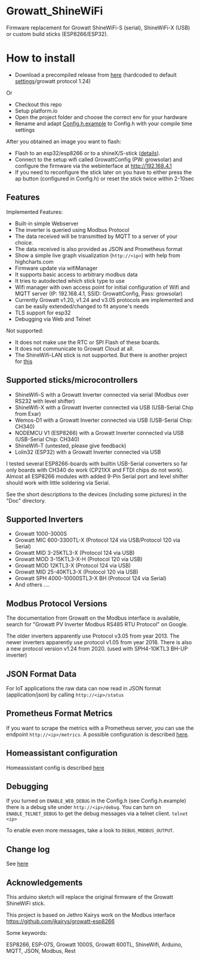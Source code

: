 # Growatt_ShineWiFi

Firmware replacement for Growatt ShineWiFi-S (serial), ShineWiFi-X (USB) or custom build sticks (ESP8266/ESP32).

# How to install

* Download a precompiled release from [here](https://github.com/OpenInverterGateway/OpenInverterGateway/releases) (hardcoded to default [settings](https://github.com/OpenInverterGateway/OpenInverterGateway/blob/master/SRC/ShineWiFi-ModBus/Config.h.example)/growatt protocol 1.24)

Or

* Checkout this repo
* Setup platform.io
* Open the project folder and choose the correct env for your hardware
* Rename and adapt [Config.h.example](https://github.com/OpenInverterGateway/OpenInverterGateway/blob/master/SRC/ShineWiFi-ModBus/Config.h.example) to Config.h with your compile time settings

After you obtained an image you want to flash:

* Flash to an esp32/esp8266 or to a shineX/S-stick ([details](https://github.com/OpenInverterGateway/OpenInverterGateway/blob/master/Doc/)).
* Connect to the setup wifi called GrowattConfig (PW: growsolar) and configure the firmware via the webinterface at http://192.168.4.1
* If you need to reconfigure the stick later on you have to either press the ap button (configured in Config.h) or reset the stick twice within 2-10sec

## Features
Implemented Features:
* Built-in simple Webserver
* The inverter is queried using Modbus Protocol
* The data received will be transmitted by MQTT to a server of your choice.
* The data received is also provided as JSON and Prometheus format
* Show a simple live graph visualization  (`http://<ip>`) with help from highcharts.com
* Firmware update via wifiManager
* It supports basic access to arbitrary modbus data
* It tries to autodected which stick type to use
* Wifi manager with own access point for initial configuration of Wifi and MQTT server (IP: 192.168.4.1, SSID: GrowattConfig, Pass: growsolar)
* Currently Growatt v1.20, v1.24 and v3.05 protocols are implemented and can be easily extended/changed to fit anyone's needs
* TLS support for esp32
* Debugging via Web and Telnet

Not supported:
* It does not make use the RTC or SPI Flash of these boards.
* It does not communicate to Growatt Cloud at all.
* The ShineWifi-LAN stick is not supported. But there is another project for [this](https://github.com/mwalle/shinelanx-modbus)

## Supported sticks/microcontrollers
* ShineWifi-S with a Growatt Inverter connected via serial (Modbus over RS232 with level shifter)
* ShineWifi-X with a Growatt Inverter connected via USB (USB-Serial Chip from Exar)
* Wemos-D1 with a Growatt Inverter connected via USB (USB-Serial Chip: CH340)
* NODEMCU V1 (ESP8266) with a Growatt Inverter connected via USB (USB-Serial Chip: CH340)
* ShineWifi-T (untested, please give feedback)
* Lolin32 (ESP32) with a Growatt Inverter connected via USB

I tested several ESP8266-boards with builtin USB-Serial converters so far only boards with CH340 do work (CP21XX and FTDI chips do not work). Almost all ESP8266 modules with added 9-Pin Serial port and level shifter should work with little soldering via Serial.

See the short descriptions to the devices (including some pictures) in the "Doc" directory.

## Supported Inverters
* Growatt 1000-3000S 
* Growatt MIC 600-3300TL-X (Protocol 124 via USB/Protocol 120 via Serial)
* Growatt MID 3-25KTL3-X (Protocol 124 via USB)
* Growatt MOD 3-15KTL3-X-H (Protocol 120 via USB)
* Growatt MOD 12KTL3-X (Protocol 124 via USB)
* Growatt MID 25-40KTL3-X (Protocol 120 via USB)
* Growatt SPH 4000-10000STL3-X BH (Protocol 124 via Serial)
* And others ....

## Modbus Protocol Versions
The documentation from Growatt on the Modbus interface is available, search for "Growatt PV Inverter Modbus RS485 RTU Protocol" on Google.

The older inverters apparently use Protocol v3.05 from year 2013.
The newer inverters apparently use protocol v1.05 from year 2018.
There is also a new protocol version v1.24 from 2020. (used with SPH4-10KTL3 BH-UP inverter)

## JSON Format Data
For IoT applications the raw data can now read in JSON format (application/json) by calling `http://<ip>/status`

## Prometheus Format Metrics
If you want to scrape the metrics with a Prometheus server, you can use the endpoint `http://<ip>/metrics`. A possible configuration is described [here](Doc/Prometheus.md).

## Homeassistant configuration

Homeassistant config is described [here](Doc/MQTT.md)

## Debugging

If you turned on `ENABLE_WEB_DEBUG` in the Config.h (see Config.h.example) there is a debug site under `http://<ip>/debug`. You can turn on `ENABLE_TELNET_DEBUG` to get the debug messages via a telnet client. `telnet <ip>`

To enable even more messages, take a look to `DEBUG_MODBUS_OUTPUT`.

## Change log

See [here](CHANGELOG.md)

## Acknowledgements

This arduino sketch will replace the original firmware of the Growatt ShineWiFi stick.

This project is based on Jethro Kairys work on the Modbus interface
https://github.com/jkairys/growatt-esp8266

Some keywords:

ESP8266, ESP-07S, Growatt 1000S, Growatt 600TL, ShineWifi, Arduino, MQTT, JSON, Modbus, Rest
